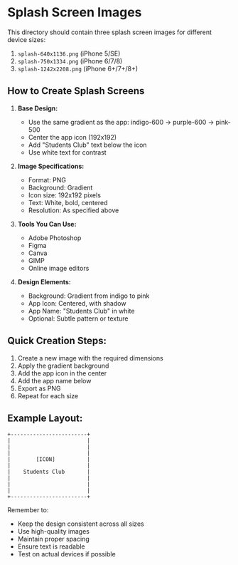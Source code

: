 # Splash Screen Images

This directory should contain three splash screen images for different device sizes:

1. `splash-640x1136.png` (iPhone 5/SE)
2. `splash-750x1334.png` (iPhone 6/7/8)
3. `splash-1242x2208.png` (iPhone 6+/7+/8+)

## How to Create Splash Screens

1. **Base Design:**
   - Use the same gradient as the app: indigo-600 → purple-600 → pink-500
   - Center the app icon (192x192)
   - Add "Students Club" text below the icon
   - Use white text for contrast

2. **Image Specifications:**
   - Format: PNG
   - Background: Gradient
   - Icon size: 192x192 pixels
   - Text: White, bold, centered
   - Resolution: As specified above

3. **Tools You Can Use:**
   - Adobe Photoshop
   - Figma
   - Canva
   - GIMP
   - Online image editors

4. **Design Elements:**
   - Background: Gradient from indigo to pink
   - App Icon: Centered, with shadow
   - App Name: "Students Club" in white
   - Optional: Subtle pattern or texture

## Quick Creation Steps:

1. Create a new image with the required dimensions
2. Apply the gradient background
3. Add the app icon in the center
4. Add the app name below
5. Export as PNG
6. Repeat for each size

## Example Layout:

```
+------------------------+
|                        |
|                        |
|                        |
|        [ICON]          |
|                        |
|    Students Club       |
|                        |
|                        |
|                        |
+------------------------+
```

Remember to:
- Keep the design consistent across all sizes
- Use high-quality images
- Maintain proper spacing
- Ensure text is readable
- Test on actual devices if possible 